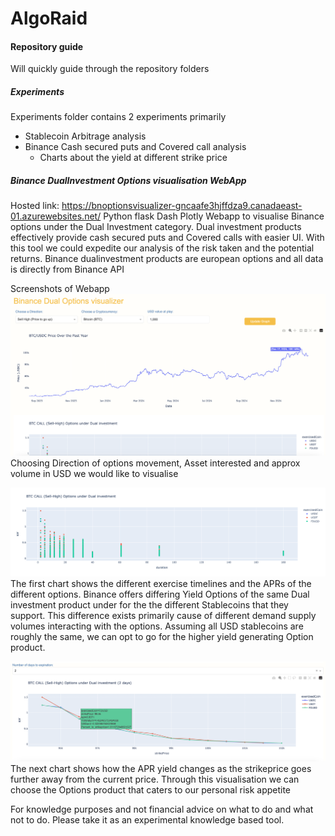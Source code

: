 # AlgoRaid

#### Repository guide
Will quickly guide through the repository folders

##### Experiments
Experiments folder contains 2 experiments primarily
- Stablecoin Arbitrage analysis
- Binance Cash secured puts and Covered call analysis
    - Charts about the yield at different strike price

##### Binance DualInvestment Options visualisation WebApp
Hosted link: https://bnoptionsvisualizer-gncaafe3hjffdza9.canadaeast-01.azurewebsites.net/ 
Python flask Dash Plotly Webapp to visualise Binance options under the Dual Investment category. Dual investment products effectively provide cash secured puts and Covered calls with easier UI. With this tool we could expedite our analysis of the risk taken and the potential returns. Binance dualinvestment products are european options and all data is directly from Binance API

Screenshots of Webapp
![alt text](image.png)
Choosing Direction of options movement, Asset interested and approx volume in USD we would like to visualise

![alt text](newplot.png)
The first chart shows the different exercise timelines and the APRs of the different options. Binance offers differing Yield Options of the same Dual investment product under for the the different Stablecoins that they support. This difference exists primarily cause of different demand supply volumes interacting with the options. Assuming all USD stablecoins are roughly the same, we can opt to go for the higher yield generating Option product. 

![alt text](image-2.png)
The next chart shows how the APR yield changes as the strikeprice goes further away from the current price. Through this visualisation we can choose the Options product that caters to our personal risk appetite


For knowledge purposes and not financial advice on what to do and what not to do. Please take it as an experimental knowledge based tool. 
